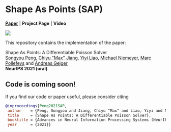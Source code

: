# Shape As Points (SAP)
[**Paper**](https://arxiv.org/abs/2106.03452) | **Project Page** | **Video**  <br>

![](./media/teaser_wheel.gif)

This repository contains the implementation of the paper:

Shape As Points: A Differentiable Poisson Solver  
[Songyou Peng](https://pengsongyou.github.io/), [Chiyu "Max" Jiang](https://www.maxjiang.ml/), [Yiyi Liao](https://yiyiliao.github.io/), [Michael Niemeyer](https://m-niemeyer.github.io/), [Marc Pollefeys](https://www.inf.ethz.ch/personal/pomarc/) and [Andreas Geiger](http://www.cvlibs.net/)  
**NeurIPS 2021 (oral)**  


## Code is coming soon!

If you find our code or paper useful, please consider citing
```bibtex
@inproceedings{Peng2021SAP,
 author    = {Peng, Songyou and Jiang, Chiyu "Max" and Liao, Yiyi and Niemeyer, Michael and Pollefeys, Marc and Andreas, Geiger},
 title     = {Shape As Points: A Differentiable Poisson Solver},
 booktitle = {Advances in Neural Information Processing Systems (NeurIPS)},
 year      = {2021}}
```